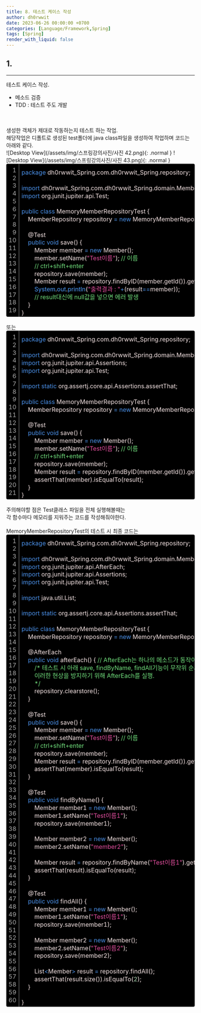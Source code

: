 ```yaml
---
title: 8. 테스트 케이스 작성
author: dh0rwwit
date: 2023-06-26 00:00:00 +0700
categories: [Language/Framework,Spring]
tags: [Spring]
render_with_liquid: false
---
```


## 1. 
---
테스트 케이스 작성. <br>
- 메소드 검증 <br>
- TDD : 테스트 주도 개발 <br>
 <br>
 <br>
생성한 객체가 제대로 작동하는지 테스트 하는 작업. <br>
해당작업은 디폴트로 생성된 test폴더에 java class파일을 생성하여 작업하며
코드는 아래와 같다. <br>
![Desktop View](/assets/img/스프링강의사진/사진 42.png){: .normal }
![Desktop View](/assets/img/스프링강의사진/사진 43.png){: .normal }

<div class="colorscripter-code" style="color:#F2E1E1;font-family:Consolas,font-size:'20px' ,'Liberation Mono', Menlo, Courier, monospace !important; position:relative !important;overflow:auto"><table class="colorscripter-code-table" style="margin:0;padding:0;border:none;background-color:#000000;border-radius:4px;" cellspacing="0" cellpadding="0"><tr><td style="padding:6px;border-right:2px solid #4f4f4f"><div style="margin:0;padding:0;word-break:normal;text-align:right;color:#aaa;font-family:Consolas,font-size:'20px' ,'Liberation Mono', Menlo, Courier, monospace !important;line-height:130%"><div style="line-height:130%">1</div><div style="line-height:130%">2</div><div style="line-height:130%">3</div><div style="line-height:130%">4</div><div style="line-height:130%">5</div><div style="line-height:130%">6</div><div style="line-height:130%">7</div><div style="line-height:130%">8</div><div style="line-height:130%">9</div><div style="line-height:130%">10</div><div style="line-height:130%">11</div><div style="line-height:130%">12</div><div style="line-height:130%">13</div><div style="line-height:130%">14</div><div style="line-height:130%">15</div><div style="line-height:130%">16</div><div style="line-height:130%">17</div><div style="line-height:130%">18</div><div style="line-height:130%">19</div></div></td><td style="padding:6px 0;text-align:left"><div style="margin:0;padding:0;color:#F2E1E1;font-family:Consolas,font-size:'20px' ,'Liberation Mono', Menlo, Courier, monospace !important;line-height:130%"><div style="padding:0 6px; white-space:pre; line-height:130%"><font color="#4A8FE6">package</font>&nbsp;dh0rwwit_Spring.com.dh0rwwit_Spring.repository;</div><div style="padding:0 6px; white-space:pre; line-height:130%">&nbsp;</div><div style="padding:0 6px; white-space:pre; line-height:130%"><font color="#4A8FE6">import</font>&nbsp;dh0rwwit_Spring.com.dh0rwwit_Spring.domain.Member;</div><div style="padding:0 6px; white-space:pre; line-height:130%"><font color="#4A8FE6">import</font>&nbsp;org.junit.jupiter.api.Test;</div><div style="padding:0 6px; white-space:pre; line-height:130%">&nbsp;</div><div style="padding:0 6px; white-space:pre; line-height:130%"><font color="#4A8FE6">public</font>&nbsp;<font color="#4A8FE6">class</font>&nbsp;MemoryMemberRepositoryTest&nbsp;{</div><div style="padding:0 6px; white-space:pre; line-height:130%">&nbsp;&nbsp;&nbsp;&nbsp;MemberRepository&nbsp;repository&nbsp;<font color="#33B3B3"></font><font color="#4A8FE6">=</font>&nbsp;<font color="#4A8FE6">new</font>&nbsp;MemoryMemberRepository();</div><div style="padding:0 6px; white-space:pre; line-height:130%">&nbsp;</div><div style="padding:0 6px; white-space:pre; line-height:130%">&nbsp;&nbsp;&nbsp;&nbsp;@Test</div><div style="padding:0 6px; white-space:pre; line-height:130%">&nbsp;&nbsp;&nbsp;&nbsp;<font color="#4A8FE6">public</font>&nbsp;<font color="#4A8FE6">void</font>&nbsp;save()&nbsp;{</div><div style="padding:0 6px; white-space:pre; line-height:130%">&nbsp;&nbsp;&nbsp;&nbsp;&nbsp;&nbsp;&nbsp;&nbsp;Member&nbsp;member&nbsp;<font color="#33B3B3"></font><font color="#4A8FE6">=</font>&nbsp;<font color="#4A8FE6">new</font>&nbsp;Member();</div><div style="padding:0 6px; white-space:pre; line-height:130%">&nbsp;&nbsp;&nbsp;&nbsp;&nbsp;&nbsp;&nbsp;&nbsp;member.setName(<font color="#E14E9D">"Test이름"</font>);&nbsp;<font color="#70DE7C">//&nbsp;이름</font></div><div style="padding:0 6px; white-space:pre; line-height:130%">&nbsp;&nbsp;&nbsp;&nbsp;&nbsp;&nbsp;&nbsp;&nbsp;<font color="#70DE7C">//&nbsp;ctrl+shift+enter</font></div><div style="padding:0 6px; white-space:pre; line-height:130%">&nbsp;&nbsp;&nbsp;&nbsp;&nbsp;&nbsp;&nbsp;&nbsp;repository.save(member);</div><div style="padding:0 6px; white-space:pre; line-height:130%">&nbsp;&nbsp;&nbsp;&nbsp;&nbsp;&nbsp;&nbsp;&nbsp;Member&nbsp;result&nbsp;<font color="#33B3B3"></font><font color="#4A8FE6">=</font>&nbsp;repository.findByID(member.getId()).get();</div><div style="padding:0 6px; white-space:pre; line-height:130%">&nbsp;&nbsp;&nbsp;&nbsp;&nbsp;&nbsp;&nbsp;&nbsp;<font color="#4C99F4">System</font>.<font color="#4C99F4">out</font>.<font color="#4C99F4">println</font>(<font color="#E14E9D">"출력결과&nbsp;:&nbsp;"</font><font color="#33B3B3"></font><font color="#4A8FE6">+</font>(result<font color="#33B3B3"></font><font color="#4A8FE6">=</font><font color="#33B3B3"></font><font color="#4A8FE6">=</font>member));</div><div style="padding:0 6px; white-space:pre; line-height:130%">&nbsp;&nbsp;&nbsp;&nbsp;&nbsp;&nbsp;&nbsp;&nbsp;<font color="#70DE7C">//&nbsp;result대신에&nbsp;null값을&nbsp;넣으면&nbsp;에러&nbsp;발생</font></div><div style="padding:0 6px; white-space:pre; line-height:130%">&nbsp;&nbsp;&nbsp;&nbsp;}</div><div style="padding:0 6px; white-space:pre; line-height:130%">}</div></div><div style="text-align:right;margin-top:-13px;margin-right:5px;font-size:9px;font-style:italic"></div></td><td style="vertical-align:bottom;padding:0 2px 4px 0"></td></tr></table></div>

<br>
또는 <br> 
<div class="colorscripter-code" style="color:#F2E1E1;font-family:Consolas,font-size:'20px' ,'Liberation Mono', Menlo, Courier, monospace !important; position:relative !important;overflow:auto"><table class="colorscripter-code-table" style="margin:0;padding:0;border:none;background-color:#000000;border-radius:4px;" cellspacing="0" cellpadding="0"><tr><td style="padding:6px;border-right:2px solid #4f4f4f"><div style="margin:0;padding:0;word-break:normal;text-align:right;color:#aaa;font-family:Consolas,font-size:'20px' ,'Liberation Mono', Menlo, Courier, monospace !important;line-height:130%"><div style="line-height:130%">1</div><div style="line-height:130%">2</div><div style="line-height:130%">3</div><div style="line-height:130%">4</div><div style="line-height:130%">5</div><div style="line-height:130%">6</div><div style="line-height:130%">7</div><div style="line-height:130%">8</div><div style="line-height:130%">9</div><div style="line-height:130%">10</div><div style="line-height:130%">11</div><div style="line-height:130%">12</div><div style="line-height:130%">13</div><div style="line-height:130%">14</div><div style="line-height:130%">15</div><div style="line-height:130%">16</div><div style="line-height:130%">17</div><div style="line-height:130%">18</div><div style="line-height:130%">19</div><div style="line-height:130%">20</div><div style="line-height:130%">21</div></div></td><td style="padding:6px 0;text-align:left"><div style="margin:0;padding:0;color:#F2E1E1;font-family:Consolas,font-size:'20px' ,'Liberation Mono', Menlo, Courier, monospace !important;line-height:130%"><div style="padding:0 6px; white-space:pre; line-height:130%"><font color="#4A8FE6">package</font>&nbsp;dh0rwwit_Spring.com.dh0rwwit_Spring.repository;</div><div style="padding:0 6px; white-space:pre; line-height:130%">&nbsp;</div><div style="padding:0 6px; white-space:pre; line-height:130%"><font color="#4A8FE6">import</font>&nbsp;dh0rwwit_Spring.com.dh0rwwit_Spring.domain.Member;</div><div style="padding:0 6px; white-space:pre; line-height:130%"><font color="#4A8FE6">import</font>&nbsp;org.junit.jupiter.api.Assertions;</div><div style="padding:0 6px; white-space:pre; line-height:130%"><font color="#4A8FE6">import</font>&nbsp;org.junit.jupiter.api.Test;</div><div style="padding:0 6px; white-space:pre; line-height:130%">&nbsp;</div><div style="padding:0 6px; white-space:pre; line-height:130%"><font color="#4A8FE6">import</font>&nbsp;<font color="#4A8FE6">static</font>&nbsp;org.assertj.core.api.Assertions.assertThat;</div><div style="padding:0 6px; white-space:pre; line-height:130%">&nbsp;</div><div style="padding:0 6px; white-space:pre; line-height:130%"><font color="#4A8FE6">public</font>&nbsp;<font color="#4A8FE6">class</font>&nbsp;MemoryMemberRepositoryTest&nbsp;{</div><div style="padding:0 6px; white-space:pre; line-height:130%">&nbsp;&nbsp;&nbsp;&nbsp;MemberRepository&nbsp;repository&nbsp;<font color="#33B3B3"></font><font color="#4A8FE6">=</font>&nbsp;<font color="#4A8FE6">new</font>&nbsp;MemoryMemberRepository();</div><div style="padding:0 6px; white-space:pre; line-height:130%">&nbsp;</div><div style="padding:0 6px; white-space:pre; line-height:130%">&nbsp;&nbsp;&nbsp;&nbsp;@Test</div><div style="padding:0 6px; white-space:pre; line-height:130%">&nbsp;&nbsp;&nbsp;&nbsp;<font color="#4A8FE6">public</font>&nbsp;<font color="#4A8FE6">void</font>&nbsp;save()&nbsp;{</div><div style="padding:0 6px; white-space:pre; line-height:130%">&nbsp;&nbsp;&nbsp;&nbsp;&nbsp;&nbsp;&nbsp;&nbsp;Member&nbsp;member&nbsp;<font color="#33B3B3"></font><font color="#4A8FE6">=</font>&nbsp;<font color="#4A8FE6">new</font>&nbsp;Member();</div><div style="padding:0 6px; white-space:pre; line-height:130%">&nbsp;&nbsp;&nbsp;&nbsp;&nbsp;&nbsp;&nbsp;&nbsp;member.setName(<font color="#E14E9D">"Test이름"</font>);&nbsp;<font color="#70DE7C">//&nbsp;이름</font></div><div style="padding:0 6px; white-space:pre; line-height:130%">&nbsp;&nbsp;&nbsp;&nbsp;&nbsp;&nbsp;&nbsp;&nbsp;<font color="#70DE7C">//&nbsp;ctrl+shift+enter</font></div><div style="padding:0 6px; white-space:pre; line-height:130%">&nbsp;&nbsp;&nbsp;&nbsp;&nbsp;&nbsp;&nbsp;&nbsp;repository.save(member);</div><div style="padding:0 6px; white-space:pre; line-height:130%">&nbsp;&nbsp;&nbsp;&nbsp;&nbsp;&nbsp;&nbsp;&nbsp;Member&nbsp;result&nbsp;<font color="#33B3B3"></font><font color="#4A8FE6">=</font>&nbsp;repository.findByID(member.getId()).get();</div><div style="padding:0 6px; white-space:pre; line-height:130%">&nbsp;&nbsp;&nbsp;&nbsp;&nbsp;&nbsp;&nbsp;&nbsp;assertThat(member).isEqualTo(result);</div><div style="padding:0 6px; white-space:pre; line-height:130%">&nbsp;&nbsp;&nbsp;&nbsp;}</div><div style="padding:0 6px; white-space:pre; line-height:130%">}</div></div><div style="text-align:right;margin-top:-13px;margin-right:5px;font-size:9px;font-style:italic"></div></td><td style="vertical-align:bottom;padding:0 2px 4px 0"></td></tr></table></div>

<br>
주의해야할 점은 Test클래스 파일을 전체 실행해볼때는 <br>
각 함수마다 메모리를 지워주는 코드를 작성해줘야한다.<br>
<br>
MemoryMemberRepositoryTest의
테스트 시 최종 코드는

<div class="colorscripter-code" style="color:#F2E1E1;font-family:Consolas,font-size:'20px' ,'Liberation Mono', Menlo, Courier, monospace !important; position:relative !important;overflow:auto"><table class="colorscripter-code-table" style="margin:0;padding:0;border:none;background-color:#000000;border-radius:4px;" cellspacing="0" cellpadding="0"><tr><td style="padding:6px;border-right:2px solid #4f4f4f"><div style="margin:0;padding:0;word-break:normal;text-align:right;color:#aaa;font-family:Consolas,font-size:'20px' ,'Liberation Mono', Menlo, Courier, monospace !important;line-height:130%"><div style="line-height:130%">1</div><div style="line-height:130%">2</div><div style="line-height:130%">3</div><div style="line-height:130%">4</div><div style="line-height:130%">5</div><div style="line-height:130%">6</div><div style="line-height:130%">7</div><div style="line-height:130%">8</div><div style="line-height:130%">9</div><div style="line-height:130%">10</div><div style="line-height:130%">11</div><div style="line-height:130%">12</div><div style="line-height:130%">13</div><div style="line-height:130%">14</div><div style="line-height:130%">15</div><div style="line-height:130%">16</div><div style="line-height:130%">17</div><div style="line-height:130%">18</div><div style="line-height:130%">19</div><div style="line-height:130%">20</div><div style="line-height:130%">21</div><div style="line-height:130%">22</div><div style="line-height:130%">23</div><div style="line-height:130%">24</div><div style="line-height:130%">25</div><div style="line-height:130%">26</div><div style="line-height:130%">27</div><div style="line-height:130%">28</div><div style="line-height:130%">29</div><div style="line-height:130%">30</div><div style="line-height:130%">31</div><div style="line-height:130%">32</div><div style="line-height:130%">33</div><div style="line-height:130%">34</div><div style="line-height:130%">35</div><div style="line-height:130%">36</div><div style="line-height:130%">37</div><div style="line-height:130%">38</div><div style="line-height:130%">39</div><div style="line-height:130%">40</div><div style="line-height:130%">41</div><div style="line-height:130%">42</div><div style="line-height:130%">43</div><div style="line-height:130%">44</div><div style="line-height:130%">45</div><div style="line-height:130%">46</div><div style="line-height:130%">47</div><div style="line-height:130%">48</div><div style="line-height:130%">49</div><div style="line-height:130%">50</div><div style="line-height:130%">51</div><div style="line-height:130%">52</div><div style="line-height:130%">53</div><div style="line-height:130%">54</div><div style="line-height:130%">55</div><div style="line-height:130%">56</div><div style="line-height:130%">57</div><div style="line-height:130%">58</div><div style="line-height:130%">59</div><div style="line-height:130%">60</div></div></td><td style="padding:6px 0;text-align:left"><div style="margin:0;padding:0;color:#F2E1E1;font-family:Consolas,font-size:'20px' ,'Liberation Mono', Menlo, Courier, monospace !important;line-height:130%"><div style="padding:0 6px; white-space:pre; line-height:130%"><font color="#4A8FE6">package</font>&nbsp;dh0rwwit_Spring.com.dh0rwwit_Spring.repository;</div><div style="padding:0 6px; white-space:pre; line-height:130%">&nbsp;</div><div style="padding:0 6px; white-space:pre; line-height:130%"><font color="#4A8FE6">import</font>&nbsp;dh0rwwit_Spring.com.dh0rwwit_Spring.domain.Member;</div><div style="padding:0 6px; white-space:pre; line-height:130%"><font color="#4A8FE6">import</font>&nbsp;org.junit.jupiter.api.AfterEach;</div><div style="padding:0 6px; white-space:pre; line-height:130%"><font color="#4A8FE6">import</font>&nbsp;org.junit.jupiter.api.Assertions;</div><div style="padding:0 6px; white-space:pre; line-height:130%"><font color="#4A8FE6">import</font>&nbsp;org.junit.jupiter.api.Test;</div><div style="padding:0 6px; white-space:pre; line-height:130%">&nbsp;</div><div style="padding:0 6px; white-space:pre; line-height:130%"><font color="#4A8FE6">import</font>&nbsp;java.util.List;</div><div style="padding:0 6px; white-space:pre; line-height:130%">&nbsp;</div><div style="padding:0 6px; white-space:pre; line-height:130%"><font color="#4A8FE6">import</font>&nbsp;<font color="#4A8FE6">static</font>&nbsp;org.assertj.core.api.Assertions.assertThat;</div><div style="padding:0 6px; white-space:pre; line-height:130%">&nbsp;</div><div style="padding:0 6px; white-space:pre; line-height:130%"><font color="#4A8FE6">public</font>&nbsp;<font color="#4A8FE6">class</font>&nbsp;MemoryMemberRepositoryTest&nbsp;{</div><div style="padding:0 6px; white-space:pre; line-height:130%">&nbsp;&nbsp;&nbsp;&nbsp;MemberRepository&nbsp;repository&nbsp;<font color="#33B3B3"></font><font color="#4A8FE6">=</font>&nbsp;<font color="#4A8FE6">new</font>&nbsp;MemoryMemberRepository();</div><div style="padding:0 6px; white-space:pre; line-height:130%">&nbsp;</div><div style="padding:0 6px; white-space:pre; line-height:130%">&nbsp;&nbsp;&nbsp;&nbsp;@AfterEach</div><div style="padding:0 6px; white-space:pre; line-height:130%">&nbsp;&nbsp;&nbsp;&nbsp;<font color="#4A8FE6">public</font>&nbsp;<font color="#4A8FE6">void</font>&nbsp;afterEach()&nbsp;{&nbsp;<font color="#70DE7C">//&nbsp;AfterEach는&nbsp;하나의&nbsp;메소드가&nbsp;동작이&nbsp;완료될때마다&nbsp;실행되는&nbsp;메소드이다.</font></div><div style="padding:0 6px; white-space:pre; line-height:130%">&nbsp;&nbsp;&nbsp;&nbsp;&nbsp;&nbsp;&nbsp;&nbsp;<font color="#70DE7C">/*&nbsp;테스트&nbsp;시&nbsp;아래&nbsp;save,&nbsp;findByName,&nbsp;findAll기능이&nbsp;무작위&nbsp;순서로&nbsp;실행되는데&nbsp;이&nbsp;때&nbsp;member에&nbsp;저장된&nbsp;데이터들끼리&nbsp;충돌을&nbsp;일으켜&nbsp;오류를&nbsp;출력할&nbsp;수&nbsp;있다.</font></div><div style="padding:0 6px; white-space:pre; line-height:130%"><font color="#70DE7C">&nbsp;&nbsp;&nbsp;&nbsp;&nbsp;&nbsp;&nbsp;&nbsp;이러한&nbsp;현상을&nbsp;방지하기&nbsp;위해&nbsp;AfterEach를&nbsp;실행.</font></div><div style="padding:0 6px; white-space:pre; line-height:130%"><font color="#70DE7C">&nbsp;&nbsp;&nbsp;&nbsp;&nbsp;&nbsp;&nbsp;&nbsp;*/</font></div><div style="padding:0 6px; white-space:pre; line-height:130%">&nbsp;&nbsp;&nbsp;&nbsp;&nbsp;&nbsp;&nbsp;&nbsp;repository.clearstore();</div><div style="padding:0 6px; white-space:pre; line-height:130%">&nbsp;&nbsp;&nbsp;&nbsp;}</div><div style="padding:0 6px; white-space:pre; line-height:130%">&nbsp;</div><div style="padding:0 6px; white-space:pre; line-height:130%">&nbsp;&nbsp;&nbsp;&nbsp;@Test</div><div style="padding:0 6px; white-space:pre; line-height:130%">&nbsp;&nbsp;&nbsp;&nbsp;<font color="#4A8FE6">public</font>&nbsp;<font color="#4A8FE6">void</font>&nbsp;save()&nbsp;{</div><div style="padding:0 6px; white-space:pre; line-height:130%">&nbsp;&nbsp;&nbsp;&nbsp;&nbsp;&nbsp;&nbsp;&nbsp;Member&nbsp;member&nbsp;<font color="#33B3B3"></font><font color="#4A8FE6">=</font>&nbsp;<font color="#4A8FE6">new</font>&nbsp;Member();</div><div style="padding:0 6px; white-space:pre; line-height:130%">&nbsp;&nbsp;&nbsp;&nbsp;&nbsp;&nbsp;&nbsp;&nbsp;member.setName(<font color="#E14E9D">"Test이름"</font>);&nbsp;<font color="#70DE7C">//&nbsp;이름</font></div><div style="padding:0 6px; white-space:pre; line-height:130%">&nbsp;&nbsp;&nbsp;&nbsp;&nbsp;&nbsp;&nbsp;&nbsp;<font color="#70DE7C">//&nbsp;ctrl+shift+enter</font></div><div style="padding:0 6px; white-space:pre; line-height:130%">&nbsp;&nbsp;&nbsp;&nbsp;&nbsp;&nbsp;&nbsp;&nbsp;repository.save(member);</div><div style="padding:0 6px; white-space:pre; line-height:130%">&nbsp;&nbsp;&nbsp;&nbsp;&nbsp;&nbsp;&nbsp;&nbsp;Member&nbsp;result&nbsp;<font color="#33B3B3"></font><font color="#4A8FE6">=</font>&nbsp;repository.findByID(member.getId()).get();</div><div style="padding:0 6px; white-space:pre; line-height:130%">&nbsp;&nbsp;&nbsp;&nbsp;&nbsp;&nbsp;&nbsp;&nbsp;assertThat(member).isEqualTo(result);</div><div style="padding:0 6px; white-space:pre; line-height:130%">&nbsp;&nbsp;&nbsp;&nbsp;}</div><div style="padding:0 6px; white-space:pre; line-height:130%">&nbsp;</div><div style="padding:0 6px; white-space:pre; line-height:130%">&nbsp;&nbsp;&nbsp;&nbsp;@Test</div><div style="padding:0 6px; white-space:pre; line-height:130%">&nbsp;&nbsp;&nbsp;&nbsp;<font color="#4A8FE6">public</font>&nbsp;<font color="#4A8FE6">void</font>&nbsp;findByName()&nbsp;{</div><div style="padding:0 6px; white-space:pre; line-height:130%">&nbsp;&nbsp;&nbsp;&nbsp;&nbsp;&nbsp;&nbsp;&nbsp;Member&nbsp;member1&nbsp;<font color="#33B3B3"></font><font color="#4A8FE6">=</font>&nbsp;<font color="#4A8FE6">new</font>&nbsp;Member();</div><div style="padding:0 6px; white-space:pre; line-height:130%">&nbsp;&nbsp;&nbsp;&nbsp;&nbsp;&nbsp;&nbsp;&nbsp;member1.setName(<font color="#E14E9D">"Test이름1"</font>);</div><div style="padding:0 6px; white-space:pre; line-height:130%">&nbsp;&nbsp;&nbsp;&nbsp;&nbsp;&nbsp;&nbsp;&nbsp;repository.save(member1);</div><div style="padding:0 6px; white-space:pre; line-height:130%">&nbsp;</div><div style="padding:0 6px; white-space:pre; line-height:130%">&nbsp;&nbsp;&nbsp;&nbsp;&nbsp;&nbsp;&nbsp;&nbsp;Member&nbsp;member2&nbsp;<font color="#33B3B3"></font><font color="#4A8FE6">=</font>&nbsp;<font color="#4A8FE6">new</font>&nbsp;Member();</div><div style="padding:0 6px; white-space:pre; line-height:130%">&nbsp;&nbsp;&nbsp;&nbsp;&nbsp;&nbsp;&nbsp;&nbsp;member2.setName(<font color="#E14E9D">"member2"</font>);</div><div style="padding:0 6px; white-space:pre; line-height:130%">&nbsp;</div><div style="padding:0 6px; white-space:pre; line-height:130%">&nbsp;&nbsp;&nbsp;&nbsp;&nbsp;&nbsp;&nbsp;&nbsp;Member&nbsp;result&nbsp;<font color="#33B3B3"></font><font color="#4A8FE6">=</font>&nbsp;repository.findByName(<font color="#E14E9D">"Test이름1"</font>).get();&nbsp;<font color="#70DE7C">//&nbsp;Test이름1이&nbsp;아닌&nbsp;Test이름2등이&nbsp;들어가면&nbsp;에러가&nbsp;발생한다.</font></div><div style="padding:0 6px; white-space:pre; line-height:130%">&nbsp;&nbsp;&nbsp;&nbsp;&nbsp;&nbsp;&nbsp;&nbsp;assertThat(result).isEqualTo(result);</div><div style="padding:0 6px; white-space:pre; line-height:130%">&nbsp;&nbsp;&nbsp;&nbsp;}</div><div style="padding:0 6px; white-space:pre; line-height:130%">&nbsp;</div><div style="padding:0 6px; white-space:pre; line-height:130%">&nbsp;&nbsp;&nbsp;&nbsp;@Test</div><div style="padding:0 6px; white-space:pre; line-height:130%">&nbsp;&nbsp;&nbsp;&nbsp;<font color="#4A8FE6">public</font>&nbsp;<font color="#4A8FE6">void</font>&nbsp;findAll()&nbsp;{</div><div style="padding:0 6px; white-space:pre; line-height:130%">&nbsp;&nbsp;&nbsp;&nbsp;&nbsp;&nbsp;&nbsp;&nbsp;Member&nbsp;member1&nbsp;<font color="#33B3B3"></font><font color="#4A8FE6">=</font>&nbsp;<font color="#4A8FE6">new</font>&nbsp;Member();</div><div style="padding:0 6px; white-space:pre; line-height:130%">&nbsp;&nbsp;&nbsp;&nbsp;&nbsp;&nbsp;&nbsp;&nbsp;member1.setName(<font color="#E14E9D">"Test이름1"</font>);</div><div style="padding:0 6px; white-space:pre; line-height:130%">&nbsp;&nbsp;&nbsp;&nbsp;&nbsp;&nbsp;&nbsp;&nbsp;repository.save(member1);</div><div style="padding:0 6px; white-space:pre; line-height:130%">&nbsp;</div><div style="padding:0 6px; white-space:pre; line-height:130%">&nbsp;&nbsp;&nbsp;&nbsp;&nbsp;&nbsp;&nbsp;&nbsp;Member&nbsp;member2&nbsp;<font color="#33B3B3"></font><font color="#4A8FE6">=</font>&nbsp;<font color="#4A8FE6">new</font>&nbsp;Member();</div><div style="padding:0 6px; white-space:pre; line-height:130%">&nbsp;&nbsp;&nbsp;&nbsp;&nbsp;&nbsp;&nbsp;&nbsp;member2.setName(<font color="#E14E9D">"Test이름2"</font>);</div><div style="padding:0 6px; white-space:pre; line-height:130%">&nbsp;&nbsp;&nbsp;&nbsp;&nbsp;&nbsp;&nbsp;&nbsp;repository.save(member2);</div><div style="padding:0 6px; white-space:pre; line-height:130%">&nbsp;</div><div style="padding:0 6px; white-space:pre; line-height:130%">&nbsp;&nbsp;&nbsp;&nbsp;&nbsp;&nbsp;&nbsp;&nbsp;List<font color="#33B3B3"></font><font color="#4A8FE6">&lt;</font>Member<font color="#33B3B3"></font><font color="#4A8FE6">&gt;</font>&nbsp;result&nbsp;<font color="#33B3B3"></font><font color="#4A8FE6">=</font>&nbsp;repository.findAll();</div><div style="padding:0 6px; white-space:pre; line-height:130%">&nbsp;&nbsp;&nbsp;&nbsp;&nbsp;&nbsp;&nbsp;&nbsp;assertThat(result.size()).isEqualTo(<font color="#ACD9B4">2</font>);</div><div style="padding:0 6px; white-space:pre; line-height:130%">&nbsp;&nbsp;&nbsp;&nbsp;}</div><div style="padding:0 6px; white-space:pre; line-height:130%">&nbsp;</div><div style="padding:0 6px; white-space:pre; line-height:130%">}</div></div><div style="text-align:right;margin-top:-13px;margin-right:5px;font-size:9px;font-style:italic"></div></td><td style="vertical-align:bottom;padding:0 2px 4px 0"></td></tr></table></div>